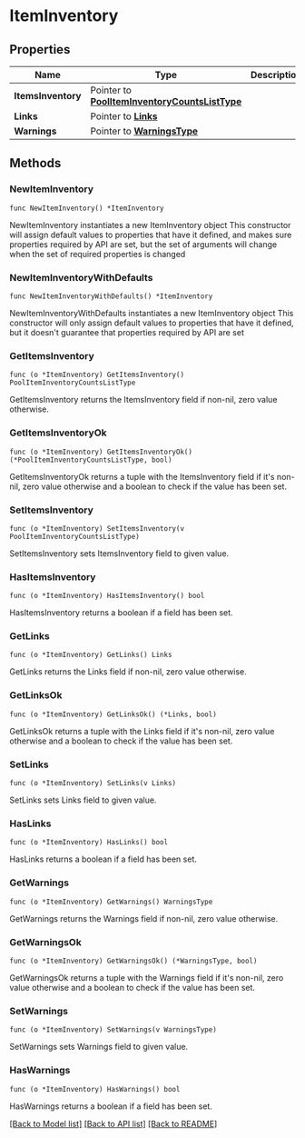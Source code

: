 # ItemInventory

## Properties

Name | Type | Description | Notes
------------ | ------------- | ------------- | -------------
**ItemsInventory** | Pointer to [**PoolItemInventoryCountsListType**](PoolItemInventoryCountsListType.md) |  | [optional] 
**Links** | Pointer to [**Links**](Links.md) |  | [optional] 
**Warnings** | Pointer to [**WarningsType**](WarningsType.md) |  | [optional] 

## Methods

### NewItemInventory

`func NewItemInventory() *ItemInventory`

NewItemInventory instantiates a new ItemInventory object
This constructor will assign default values to properties that have it defined,
and makes sure properties required by API are set, but the set of arguments
will change when the set of required properties is changed

### NewItemInventoryWithDefaults

`func NewItemInventoryWithDefaults() *ItemInventory`

NewItemInventoryWithDefaults instantiates a new ItemInventory object
This constructor will only assign default values to properties that have it defined,
but it doesn't guarantee that properties required by API are set

### GetItemsInventory

`func (o *ItemInventory) GetItemsInventory() PoolItemInventoryCountsListType`

GetItemsInventory returns the ItemsInventory field if non-nil, zero value otherwise.

### GetItemsInventoryOk

`func (o *ItemInventory) GetItemsInventoryOk() (*PoolItemInventoryCountsListType, bool)`

GetItemsInventoryOk returns a tuple with the ItemsInventory field if it's non-nil, zero value otherwise
and a boolean to check if the value has been set.

### SetItemsInventory

`func (o *ItemInventory) SetItemsInventory(v PoolItemInventoryCountsListType)`

SetItemsInventory sets ItemsInventory field to given value.

### HasItemsInventory

`func (o *ItemInventory) HasItemsInventory() bool`

HasItemsInventory returns a boolean if a field has been set.

### GetLinks

`func (o *ItemInventory) GetLinks() Links`

GetLinks returns the Links field if non-nil, zero value otherwise.

### GetLinksOk

`func (o *ItemInventory) GetLinksOk() (*Links, bool)`

GetLinksOk returns a tuple with the Links field if it's non-nil, zero value otherwise
and a boolean to check if the value has been set.

### SetLinks

`func (o *ItemInventory) SetLinks(v Links)`

SetLinks sets Links field to given value.

### HasLinks

`func (o *ItemInventory) HasLinks() bool`

HasLinks returns a boolean if a field has been set.

### GetWarnings

`func (o *ItemInventory) GetWarnings() WarningsType`

GetWarnings returns the Warnings field if non-nil, zero value otherwise.

### GetWarningsOk

`func (o *ItemInventory) GetWarningsOk() (*WarningsType, bool)`

GetWarningsOk returns a tuple with the Warnings field if it's non-nil, zero value otherwise
and a boolean to check if the value has been set.

### SetWarnings

`func (o *ItemInventory) SetWarnings(v WarningsType)`

SetWarnings sets Warnings field to given value.

### HasWarnings

`func (o *ItemInventory) HasWarnings() bool`

HasWarnings returns a boolean if a field has been set.


[[Back to Model list]](../README.md#documentation-for-models) [[Back to API list]](../README.md#documentation-for-api-endpoints) [[Back to README]](../README.md)


